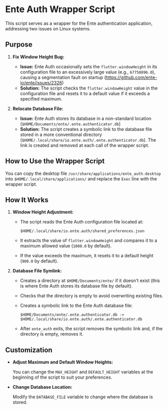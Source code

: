 # Ente Auth Wrapper Script

This script serves as a wrapper for the Ente authentication application,
addressing two issues on Linux systems.

## Purpose

1. **Fix Window Height Bug:**

   - **Issue:** Ente Auth occasionally sets the `flutter.windowHeight` in its
     configuration file to an excessively large value (e.g., `67758896.0`),
     causing a segmentation fault on startup
     (https://github.com/ente-io/ente/issues/2326)
   - **Solution:** The script checks the `flutter.windowHeight` value in the
     configuration file and resets it to a default value if it exceeds a
     specified maximum.

2. **Relocate Database File:**

   - **Issue:** Ente Auth stores its database in a non-standard location
     (`$HOME/Documents/ente/.ente.authenticator.db`)
   - **Solution:** The script creates a symbolic link to the database file
     stored in a more conventional directory
     (`$HOME/.local/share/io.ente.auth/.ente.authenticator.db`). The link is
     created and removed at each call of the wrapper script.

## How to Use the Wrapper Script

You can copy the desktop file `/usr/share/applications/ente_auth.desktop` into
`$HOME/.local/share/applications/` and replace the `Exec` line with the wrapper
script.

## How It Works

1. **Window Height Adjustment:**

   - The script reads the Ente Auth configuration file located at:

     ```
     $HOME/.local/share/io.ente.auth/shared_preferences.json
     ```

   - It extracts the value of `flutter.windowHeight` and compares it to a
     maximum allowed value (`1000.0` by default).
   - If the value exceeds the maximum, it resets it to a default height
     (`900.0` by default).

2. **Database File Symlink:**

   - Creates a directory at `$HOME/Documents/ente/` if it doesn't exist (this
     is where Ente Auth stores its database file by default).
   - Checks that the directory is empty to avoid overwriting existing files.
   - Creates a symbolic link to the Ente Auth database file:

     ```
     $HOME/Documents/ente/.ente.authenticator.db -> $HOME/.local/share/io.ente.auth/.ente.authenticator.db
     ```

   - After `ente_auth` exits, the script removes the symbolic link and, if the
     directory is empty, removes it.

## Customization

- **Adjust Maximum and Default Window Heights:**

  You can change the `MAX_HEIGHT` and `DEFAULT_HEIGHT` variables at the
  beginning of the script to suit your preferences.

- **Change Database Location:**

  Modify the `DATABASE_FILE` variable to change where the database is stored.
